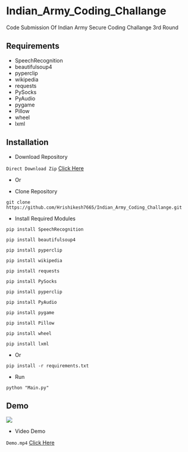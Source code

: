 # Indian_Army_Coding_Challange
Code Submission Of Indian Army Secure Coding Challange 3rd Round


## Requirements

- SpeechRecognition
- beautifulsoup4
- pyperclip
- wikipedia
- requests
- PySocks
- PyAudio
- pygame
- Pillow
- wheel
- lxml


## Installation

- Download Repository

`Direct Download Zip` [Click Here](https://github.com/Hrishikesh7665/Indian_Army_Coding_Challange/archive/refs/heads/main.zip)

- Or

- Clone Repository

```
git clone https://github.com/Hrishikesh7665/Indian_Army_Coding_Challange.git
```

- Install Required Modules

```
pip install SpeechRecognition
```
```
pip install beautifulsoup4
```
```
pip install pyperclip
```
```
pip install wikipedia
```
```
pip install requests
```
```
pip install PySocks
```
```
pip install pyperclip
```
```
pip install PyAudio
```
```
pip install pygame
```
```
pip install Pillow
```
```
pip install wheel
```
```
pip install lxml
```

- Or

```
pip install -r requirements.txt
```

- Run

```
python "Main.py"
```


## Demo

![](Demo/Demo.gif)


- Video Demo

`Demo.mp4` [Click Here](https://github.com/Hrishikesh7665/Indian_Army_Coding_Challange/blob/main/Demo/Demo.mp4?raw=true)
